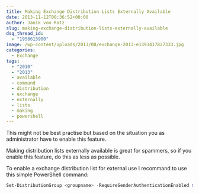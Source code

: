 ```yaml
---
title: Making Exchange Distribution Lists Externally Available
date: 2013-11-12T08:36:52+00:00
author: Janik von Rotz
slug: making-exchange-distribution-lists-externally-available
dsq_thread_id:
  - "1958615900"
image: /wp-content/uploads/2013/08/exchange-2013-e1393417827333.jpg
categories:
  - Exchange
tags:
  - "2010"
  - "2013"
  - available
  - command
  - distribution
  - exchange
  - externally
  - lists
  - making
  - powershell
---
```

This might not be best practise but based on the situation you as administrator have to enable this feature.

Making distribution lists externally available is great for spammers, so if you enable this feature, do this as less as possible.

To enable a exchange distribution list for external use I recommand to use this simple PowerShell command:

```powershell
Set-DistributionGroup <groupname> -RequireSenderAuthenticationEnabled $false
```